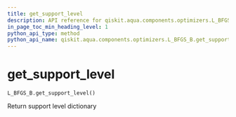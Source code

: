 ```yaml
---
title: get_support_level
description: API reference for qiskit.aqua.components.optimizers.L_BFGS_B.get_support_level
in_page_toc_min_heading_level: 1
python_api_type: method
python_api_name: qiskit.aqua.components.optimizers.L_BFGS_B.get_support_level
---
```


# get\_support\_level

<span id="qiskit.aqua.components.optimizers.L_BFGS_B.get_support_level" />

`L_BFGS_B.get_support_level()`

Return support level dictionary

